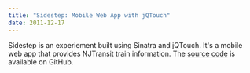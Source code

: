 ```yaml
---
title: "Sidestep: Mobile Web App with jQTouch"
date: 2011-12-17
---
```

<p>Sidestep is an experiement built using Sinatra and jQTouch. It's a mobile
web app that provides NJTransit train information. The <a href="https://github.com/bnadlerjr/sidestep">source code</a> is available on GitHub.</p>
